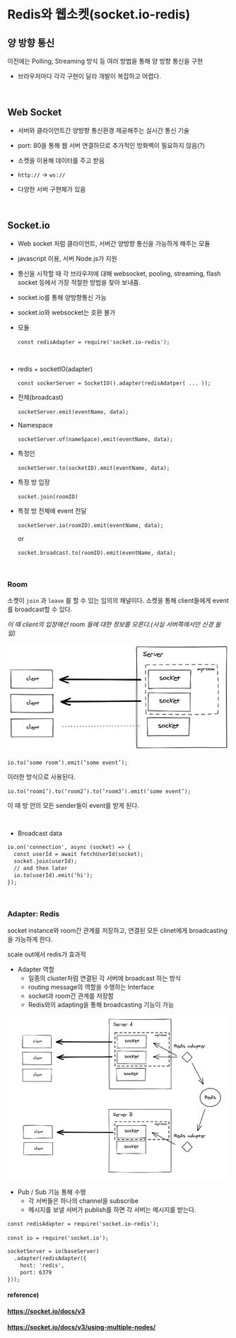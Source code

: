 
# Redis와 웹소켓(socket.io-redis)

## 양 방향 통신
이전에는 Polling, Streaming 방식 등 여러 방법을 통해 양 방향 통신을 구현
* 브라우저마다 각각 구현이 달라 개발이 복잡하고 어렵다.
<br>

## Web Socket
* 서버와 클라이언트간 양방향 통신환경 제공해주는 실시간 통신 기술 <br>

* port: 80을 통해 웹 서버 연결하므로 추가적인 방화벽이 필요하지 않음(?) <br>

* 소켓을 이용해 데이터를 주고 받음 <br>

* `http://` → `ws://` <br>

* 다양한 서버 구현체가 있음 <br>
<br>


## Socket.io

* Web socket 처럼 클라이언트, 서버간 양방향 통신을 가능하게 해주는 모듈 <br>

* javascript 이용, 서버 Node.js가 지원 <br>

* 통신을 시작할 때 각 브라우저에 대해 websocket, pooling, streaming, flash socket 등에서 가장 적절한 방법을 찾아 보내줌. <br>

* socket.io를 통해 양방향통신 가능 <br>

* socket.io와 websocket는 호환 불가 <br>

 * 모듈

    `const redisAdapter = require('socket.io-redis');`

 <br>

 * redis + socketIO(adapter)

    `const sockerServer = SocketIO().adapter(redisAdatper( ... ));`

- 전체(broadcast)

    `socketServer.emit(eventName, data);`

- Namespace

    `socketServer.of(nameSpace),emit(eventName, data);`

- 특정인

    `socketServer.to(socketID).emit(eventName, data);`

- 특정 방 입장

    `socket.join(roomID)`

- 특정 방 전체에 event 전달

    `socketServer.io(roomID).emit(eventName, data);`

    or

    `socket.broadcast.to(roomID).emit(eventName, data);`


<br>

### Room

소켓이 `join` 과 `leave` 를 할 수 있는 임의의 채널이다. 소켓을 통해 client들에게 event를 broadcast할 수 있다.<br>

  *이 때 client의 입장에선 room 들에 대한 정보를 모른다.(사실 서버쪽에서만 신경 쓸 일)*
<br>

<img src = "./images/room.png">

`io.to(‘some room’).emit(‘some event’);`

이러한 방식으로 사용된다.

`io.to(‘room1’).to(‘room2’).to(‘room3’).emit(‘some event’);`

이 때 방 안의 모든 sender들이 event를 받게 된다.

<br>


* Broadcast data
```
io.on('connection', async (socket) => {
  const userId = await fetchUserId(socket);
  socket.join(userId);
  // and then later
  io.to(userId).emit('hi');
});

```
<br>

### Adapter: Redis
socket instance와 room간 관계를 저장하고, 연결된 모든 clinet에게 broadcasting을 가능하게 한다.<br>

scale out에서 redis가 효과적

- Adapter 역할
    - 일종의 cluster처럼 연결된 각 서버에 broadcast 하는 방식
    - routing message의 역할을 수행하는 Interface
    - socket과 room간 관계를 저장함
    - Redis와의 adapting을 통해 broadcasting 기능이 가능

<img src = "./images/redisadapter.png">

- Pub / Sub 기능 통해 수행
    - 각 서버들은 하나의 channel을 subscribe
    - 메시지를 보낼 서버가 publish를 하면 각 서버는 메시지를 받는다.

```
const redisAdapter = require('socket.io-redis');

const io = require('socket.io');
```

```
socketServer = io(baseServer)
  .adapter(redisAdapter({
    host: 'redis',
    port: 6379
}));
```



#### reference) <br>

#### https://socket.io/docs/v3 <br>

#### https://socket.io/docs/v3/using-multiple-nodes/